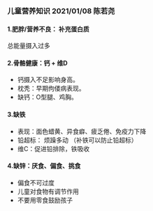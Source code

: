 ### 儿童营养知识 2021/01/08 陈若尧

#### 1.肥胖/营养不良： 补充蛋白质
总能量摄入过多

#### 2.骨骼健康：钙 + 维D
* 钙摄入不足影响身高。
* 枕秃：早期佝偻病表现。
* 缺钙：O型腿、鸡胸。

#### 3.缺铁
* 表现：面色蜡黄、异食癖、疲乏倦、免疫力下降
* 铅超标： 烦躁多动 （补铁可以防止铅超标）
* 维C：促进铅排除，铁吸收

#### 4.缺锌：厌食、偏食、挑食
* 偏食不可过度
* 儿童对食物有调节作用
* 不要用零食鼓励孩子
